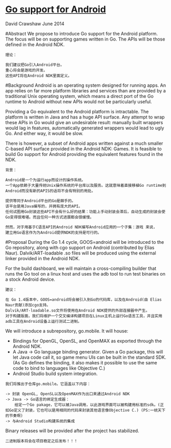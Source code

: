 [Go support for Android](https://docs.google.com/document/d/1N3XyVkAP8nmWjASz8L_OjjnjVKxgeVBjIsTr5qIUcA4/edit)
===========
David Crawshaw
June 2014

#Abstract
We propose to introduce Go support for the Android platform. The focus will be on supporting games written in Go. The APIs will be those defined in the Android NDK.

```
理论：

我们建议把Go引入Android平台。
重心将会是游戏的开发。
这些API将在Android NDK里面定义。
```

#Background
Android is an operating system designed for running apps. An app relies on far more platform libraries and services than are provided by a traditional Unix operating system, which means a direct port of the Go runtime to Android without new APIs would not be particularly useful.

Providing a Go equivalent to the Android platform is intractable. The platform is written in Java and has a huge API surface. Any attempt to wrap these APIs in Go would give an undesirable result: manually built wrappers would lag in features, automatically generated wrappers would lead to ugly Go. And either way, it would be slow.

There is however, a subset of Android apps written against a much smaller C-based API surface provided in the Android NDK: Games. It is feasible to build Go support for Android providing the equivalent features found in the NDK.

```
背景：

Android是一个为运行app而设计的操作系统。
一个App依赖于大量传统Unix操作系统的平台库以及服务。这就意味着直接移植Go runtime到Android而没有新的APIS的话将不会有特别的用处。

提供等同于Android平台的Go是棘手的。
该平台是用Java编写的，并拥有庞大的API。
任何试图用Go封装这些API不会有什么好的结果：功能上手动封装会滞后，自动生成的封装会使Go变得很难堪。而且任何一种方式进展都会很缓慢。

然而，对于用基于C语言API的Android NDK编写Android应用的一个子集：游戏 来说，
建立用Go语言作为为Android提供NDK的支持是可行的。
```

#Proposal
During the Go 1.4 cycle, GOOS=android will be introduced to the Go repository, along with cgo support on Android (contributed by Elias Naur). Dalvik/ART-loadable .so files will be produced using the external linker provided in the Android NDK.

For the build dashboard, we will maintain a cross-compiling builder that runs the Go tool on a linux host and uses the adb tool to run test binaries on a stock Android device.

```
建议：

在 Go 1.4版本中，GOOS=android将会被引入到Go的代码库，以及在Android(由 Elias Naur贡献)添加cgo支持。
Dalvik/ART-loadable.so文件将使用在Android NDK提供的外部连接器中产生。
对于构建版面，我们将维护一个交叉编译构建项目在Linux主机上运行Go语言工具，并且实用adb工具在Android设备上运行测试二进制。

```

We will introduce a subrepository, go.mobile. It will house:

* Bindings for OpenGL, OpenSL, and OpenMAX as exported through the Android NDK. 
* A Java -> Go language binding generator. Given a Go package, this will let Java code call it, so game menu UIs can be built in the standard SDK. (As Go defines the binding, it also makes it possible to use the same code to bind to languages like Objective C.)
* Android Studio build system integration.

```
我们将推出子仓库go.mobile。它涵盖以下内容：

-> 封装 OpenGL, OpenSL以及OpenMAX作为出口来通过Android NDK
-> Java -> Go语言的绑定生成器：
	给定一个Go pakage，它可以被Java调用，以此游戏界面可以被构建用标准的sdk。(正如Go定义了封装，它也可以是用相同的代码来封装其他语言像Objective C.) (PS:一统天下的节奏啊)
-> 与Android Studio构建系统的集成
```

Binary releases will be provided after the project has stabilized.

```
二进制版本将会在项目稳定之后发布！！！
```
